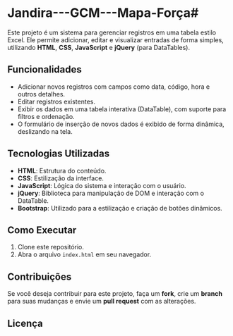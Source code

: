 # Jandira---GCM---Mapa-Força# 

Este projeto é um sistema para gerenciar registros em uma tabela estilo Excel. Ele permite adicionar, editar e visualizar entradas de forma simples, utilizando **HTML**, **CSS**, **JavaScript** e **jQuery** (para DataTables).

## Funcionalidades

- Adicionar novos registros com campos como data, código, hora e outros detalhes.
- Editar registros existentes.
- Exibir os dados em uma tabela interativa (DataTable), com suporte para filtros e ordenação.
- O formulário de inserção de novos dados é exibido de forma dinâmica, deslizando na tela.

## Tecnologias Utilizadas

- **HTML**: Estrutura do conteúdo.
- **CSS**: Estilização da interface.
- **JavaScript**: Lógica do sistema e interação com o usuário.
- **jQuery**: Biblioteca para manipulação de DOM e interação com o DataTable.
- **Bootstrap**: Utilizado para a estilização e criação de botões dinâmicos.

## Como Executar

1. Clone este repositório.
2. Abra o arquivo `index.html` em seu navegador.

## Contribuições

Se você deseja contribuir para este projeto, faça um **fork**, crie um **branch** para suas mudanças e envie um **pull request** com as alterações.

## Licença




